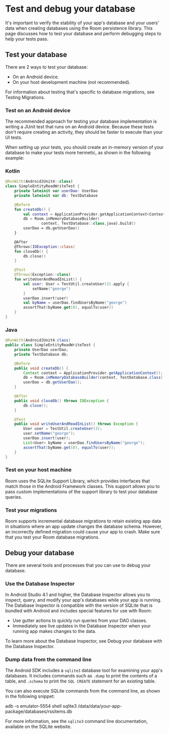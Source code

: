 # Test and debug your database

It's important to verify the stability of your app's database and your users' data when creating databases using the Room persistence library. This page discusses how to test your database and perform debugging steps to help your tests pass.

Test your database
------------------

There are 2 ways to test your database:

*   On an Android device.
*   On your host development machine (not recommended).

For information about testing that's specific to database migrations, see Testing Migrations.

### Test on an Android device

The recommended approach for testing your database implementation is writing a JUnit test that runs on an Android device. Because these tests don't require creating an activity, they should be faster to execute than your UI tests.

When setting up your tests, you should create an in-memory version of your database to make your tests more hermetic, as shown in the following example:

### Kotlin

```kotlin
@RunWith(AndroidJUnit4::class)
class SimpleEntityReadWriteTest {
    private lateinit var userDao: UserDao
    private lateinit var db: TestDatabase

    @Before
    fun createDb() {
        val context = ApplicationProvider.getApplicationContext<Context>()
        db = Room.inMemoryDatabaseBuilder(
                context, TestDatabase::class.java).build()
        userDao = db.getUserDao()
    }

    @After
    @Throws(IOException::class)
    fun closeDb() {
        db.close()
    }

    @Test
    @Throws(Exception::class)
    fun writeUserAndReadInList() {
        val user: User = TestUtil.createUser(3).apply {
            setName("george")
        }
        userDao.insert(user)
        val byName = userDao.findUsersByName("george")
        assertThat(byName.get(0), equalTo(user))
    }
}
```

### Java

```java
@RunWith(AndroidJUnit4.class)
public class SimpleEntityReadWriteTest {
    private UserDao userDao;
    private TestDatabase db;

    @Before
    public void createDb() {
        Context context = ApplicationProvider.getApplicationContext();
        db = Room.inMemoryDatabaseBuilder(context, TestDatabase.class).build();
        userDao = db.getUserDao();
    }

    @After
    public void closeDb() throws IOException {
        db.close();
    }

    @Test
    public void writeUserAndReadInList() throws Exception {
        User user = TestUtil.createUser(3);
        user.setName("george");
        userDao.insert(user);
        List<User> byName = userDao.findUsersByName("george");
        assertThat(byName.get(0), equalTo(user));
    }
}
```

### Test on your host machine

Room uses the SQLite Support Library, which provides interfaces that match those in the Android Framework classes. This support allows you to pass custom implementations of the support library to test your database queries.

### Test your migrations

Room supports incremental database migrations to retain existing app data in situations where an app update changes the database schema. However, an incorrectly defined migration could cause your app to crash. Make sure that you test your Room database migrations.

Debug your database
-------------------

There are several tools and processes that you can use to debug your database.

### Use the Database Inspector

In Android Studio 4.1 and higher, the Database Inspector allows you to inspect, query, and modify your app's databases while your app is running. The Database Inspector is compatible with the version of SQLite that is bundled with Android and includes special features for use with Room:

*   Use gutter actions to quickly run queries from your DAO classes.
*   Immediately see live updates in the Database Inspector when your running app makes changes to the data.

To learn more about the Database Inspector, see Debug your database with the Database Inspector.

### Dump data from the command line

The Android SDK includes a `sqlite3` database tool for examining your app's databases. It includes commands such as `.dump` to print the contents of a table, and `.schema` to print the `SQL CREATE` statement for an existing table.

You can also execute SQLite commands from the command line, as shown in the following snippet:

adb -s emulator-5554 shell
sqlite3 /data/data/your-app-package/databases/rssitems.db

For more information, see the `sqlite3` command line documentation, available on the SQLite website.
